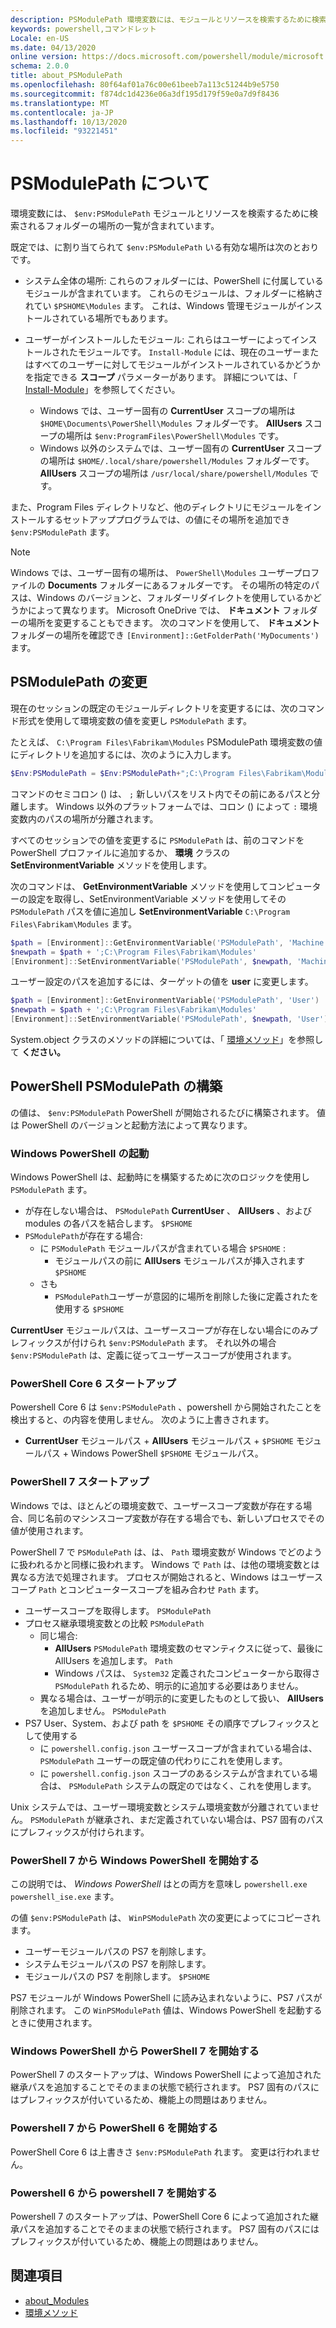 ```yaml
---
description: PSModulePath 環境変数には、モジュールとリソースを検索するために検索されるフォルダーの場所の一覧が含まれています。
keywords: powershell,コマンドレット
Locale: en-US
ms.date: 04/13/2020
online version: https://docs.microsoft.com/powershell/module/microsoft.powershell.core/about/about_PSModulePath?view=powershell-6&WT.mc_id=ps-gethelp
schema: 2.0.0
title: about_PSModulePath
ms.openlocfilehash: 80f64af01a76c00e61beeb7a113c51244b9e5750
ms.sourcegitcommit: f874dc1d4236e06a3df195d179f59e0a7d9f8436
ms.translationtype: MT
ms.contentlocale: ja-JP
ms.lasthandoff: 10/13/2020
ms.locfileid: "93221451"
---
```

# <a name="about-psmodulepath"></a>PSModulePath について

環境変数には、 `$env:PSModulePath` モジュールとリソースを検索するために検索されるフォルダーの場所の一覧が含まれています。

既定では、に割り当てられて `$env:PSModulePath` いる有効な場所は次のとおりです。

- システム全体の場所: これらのフォルダーには、PowerShell に付属しているモジュールが含まれています。 これらのモジュールは、フォルダーに格納されてい `$PSHOME\Modules` ます。 これは、Windows 管理モジュールがインストールされている場所でもあります。

- ユーザーがインストールしたモジュール: これらはユーザーによってインストールされたモジュールです。
  `Install-Module` には、現在のユーザーまたはすべてのユーザーに対してモジュールがインストールされているかどうかを指定できる **スコープ** パラメーターがあります。 詳細については、「 [Install-Module](xref:PowerShellGet.Install-Module)」を参照してください。

  - Windows では、ユーザー固有の **CurrentUser** スコープの場所は `$HOME\Documents\PowerShell\Modules` フォルダーです。 **AllUsers** スコープの場所は `$env:ProgramFiles\PowerShell\Modules` です。
  - Windows 以外のシステムでは、ユーザー固有の **CurrentUser** スコープの場所は `$HOME/.local/share/powershell/Modules` フォルダーです。 **AllUsers** スコープの場所は `/usr/local/share/powershell/Modules` です。

また、Program Files ディレクトリなど、他のディレクトリにモジュールをインストールするセットアッププログラムでは、の値にその場所を追加でき `$env:PSModulePath` ます。

> [!NOTE]
> Windows では、ユーザー固有の場所は、 `PowerShell\Modules` ユーザープロファイルの **Documents** フォルダーにあるフォルダーです。 その場所の特定のパスは、Windows のバージョンと、フォルダーリダイレクトを使用しているかどうかによって異なります。 Microsoft OneDrive では、 **ドキュメント** フォルダーの場所を変更することもできます。 次のコマンドを使用して、 **ドキュメント** フォルダーの場所を確認でき `[Environment]::GetFolderPath('MyDocuments')` ます。

## <a name="modifying-psmodulepath"></a>PSModulePath の変更

現在のセッションの既定のモジュールディレクトリを変更するには、次のコマンド形式を使用して環境変数の値を変更し `PSModulePath` ます。

たとえば、 `C:\Program Files\Fabrikam\Modules` PSModulePath 環境変数の値にディレクトリを追加するには、次のように入力します。

```powershell
$Env:PSModulePath = $Env:PSModulePath+";C:\Program Files\Fabrikam\Modules"
```

コマンドのセミコロン () は、 `;` 新しいパスをリスト内でその前にあるパスと分離します。 Windows 以外のプラットフォームでは、コロン () によって `:` 環境変数内のパスの場所が分離されます。

すべてのセッションでの値を変更するに `PSModulePath` は、前のコマンドを PowerShell プロファイルに追加するか、 **環境** クラスの **SetEnvironmentVariable** メソッドを使用します。

次のコマンドは、 **GetEnvironmentVariable** メソッドを使用してコンピューターの設定を取得し、SetEnvironmentVariable メソッドを使用してその `PSModulePath` パスを値に追加し **SetEnvironmentVariable** `C:\Program Files\Fabrikam\Modules` ます。

```powershell
$path = [Environment]::GetEnvironmentVariable('PSModulePath', 'Machine')
$newpath = $path + ';C:\Program Files\Fabrikam\Modules'
[Environment]::SetEnvironmentVariable('PSModulePath', $newpath, 'Machine')
```

ユーザー設定のパスを追加するには、ターゲットの値を **user** に変更します。

```powershell
$path = [Environment]::GetEnvironmentVariable('PSModulePath', 'User')
$newpath = $path + ';C:\Program Files\Fabrikam\Modules'
[Environment]::SetEnvironmentVariable('PSModulePath', $newpath, 'User')
```

System.object クラスのメソッドの詳細については、「 [環境メソッド](/dotnet/api/system.environment)」を参照して **ください。**

## <a name="powershell-psmodulepath-construction"></a>PowerShell PSModulePath の構築

の値は、 `$env:PSModulePath` PowerShell が開始されるたびに構築されます。
値は PowerShell のバージョンと起動方法によって異なります。

### <a name="windows-powershell-startup"></a>Windows PowerShell の起動

Windows PowerShell は、起動時にを構築するために次のロジックを使用し `PSModulePath` ます。

- が存在しない場合は、 `PSModulePath` **CurrentUser** 、 **AllUsers** 、および modules の各パスを結合します。 `$PSHOME`
- `PSModulePath`が存在する場合:
  - に `PSModulePath` モジュールパスが含まれている場合 `$PSHOME` :
    - モジュールパスの前に **AllUsers** モジュールパスが挿入されます `$PSHOME`
  - さも
    - `PSModulePath`ユーザーが意図的に場所を削除した後に定義されたを使用する `$PSHOME`

**CurrentUser** モジュールパスは、ユーザースコープが存在しない場合にのみプレフィックスが付けられ `$env:PSModulePath` ます。 それ以外の場合 `$env:PSModulePath` は、定義に従ってユーザースコープが使用されます。

### <a name="powershell-core-6-startup"></a>PowerShell Core 6 スタートアップ

Powershell Core 6 は `$env:PSModulePath` 、powershell から開始されたことを検出すると、の内容を使用しません。 次のように上書きされます。

- **CurrentUser** モジュールパス + **AllUsers** モジュールパス + `$PSHOME` モジュールパス + Windows PowerShell `$PSHOME` モジュールパス。

### <a name="powershell-7-startup"></a>PowerShell 7 スタートアップ

Windows では、ほとんどの環境変数で、ユーザースコープ変数が存在する場合、同じ名前のマシンスコープ変数が存在する場合でも、新しいプロセスでその値が使用されます。

PowerShell 7 で `PSModulePath` は、は、 `Path` 環境変数が Windows でどのように扱われるかと同様に扱われます。 Windows で `Path` は、は他の環境変数とは異なる方法で処理されます。 プロセスが開始されると、Windows はユーザースコープ `Path` とコンピュータースコープを組み合わせ `Path` ます。

- ユーザースコープを取得します。 `PSModulePath`
- プロセス継承環境変数との比較 `PSModulePath`
  - 同じ場合:
    - **AllUsers** `PSModulePath` 環境変数のセマンティクスに従って、最後に AllUsers を追加します。 `Path`
    - Windows パスは、 `System32` 定義されたコンピューターから取得さ `PSModulePath` れるため、明示的に追加する必要はありません。
  - 異なる場合は、ユーザーが明示的に変更したものとして扱い、 **AllUsers** を追加しません。 `PSModulePath`
- PS7 User、System、および path を `$PSHOME` その順序でプレフィックスとして使用する
  - に `powershell.config.json` ユーザースコープが含まれている場合は、 `PSModulePath` ユーザーの既定値の代わりにこれを使用します。
  - に `powershell.config.json` スコープのあるシステムが含まれている場合は、 `PSModulePath` システムの既定のではなく、これを使用します。

Unix システムでは、ユーザー環境変数とシステム環境変数が分離されていません。
`PSModulePath` が継承され、まだ定義されていない場合は、PS7 固有のパスにプレフィックスが付けられます。

### <a name="starting-windows-powershell-from-powershell-7"></a>PowerShell 7 から Windows PowerShell を開始する

この説明では、 _Windows PowerShell_ はとの両方を意味し `powershell.exe` `powershell_ise.exe` ます。

の値 `$env:PSModulePath` は、 `WinPSModulePath` 次の変更によってにコピーされます。

- ユーザーモジュールパスの PS7 を削除します。
- システムモジュールパスの PS7 を削除します。
- モジュールパスの PS7 を削除します。 `$PSHOME`

PS7 モジュールが Windows PowerShell に読み込まれないように、PS7 パスが削除されます。 この `WinPSModulePath` 値は、Windows PowerShell を起動するときに使用されます。

### <a name="starting-powershell-7-from-windows-powershell"></a>Windows PowerShell から PowerShell 7 を開始する

PowerShell 7 のスタートアップは、Windows PowerShell によって追加された継承パスを追加することでそのままの状態で続行されます。 PS7 固有のパスにはプレフィックスが付いているため、機能上の問題はありません。

### <a name="starting-powershell-6-from-powershell-7"></a>Powershell 7 から PowerShell 6 を開始する

PowerShell Core 6 は上書きさ `$env:PSModulePath` れます。 変更は行われません。

### <a name="starting-powershell-7-from-powershell-6"></a>Powershell 6 から powershell 7 を開始する

Powershell 7 のスタートアップは、PowerShell Core 6 によって追加された継承パスを追加することでそのままの状態で続行されます。 PS7 固有のパスにはプレフィックスが付いているため、機能上の問題はありません。

## <a name="see-also"></a>関連項目

- [about_Modules](about_Modules.md)
- [環境メソッド](/dotnet/api/system.environment)
